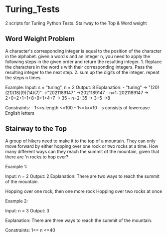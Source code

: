 # Turing_Tests
 2 scripts for Turiing Python Tests. Stairway to the Top & Word weight

## Word Weight Problem
A character's corresponding integer is equal to the position of the character in the alphabet. given a word s and an integer n, you need to apply the following steps in the given order and return the resulting integer.
    1. Replace the characters in the word s with their corresponding integers. Pass the resulting integer to the next step.
    2. sum up the digits of the integer. repeat the steps n times.

Example:
Input: s = "turing", n = 2
Output: 8
Explanation:
    - "turing" -> "(20)(21)(18)(9)(14)(7)" ->"2021189147" ->2021189147
    - n=1: 2021189147 -> 2+0+2+1+1+8+9+1+4+7  -> 35
    - n=2: 35 -> 3+5 ->8

Constraints:
    - 1<=s.length <=100
    - 1<=k<=10
    - s consists of lowercase English letters

## Stairway to the Top

A group of hikers need to make it to the top of a mountain. They can only move forward by either hopping over one rock or two rocks at a time. How many different ways can they reach the summit of the mountain, given that there are 'n rocks to hop over?

Example 1:

Input: n = 2
Output: 2
Explanation: There are two ways to reach the summit of the mountain.

 Hopping over one rock, then one more rock
 Hopping over two rocks at once

Example 2:

Input: n = 3
Output: 3

Explanation: There are three ways to reach the summit of the mountain.

Constraints:
1<= n <=40